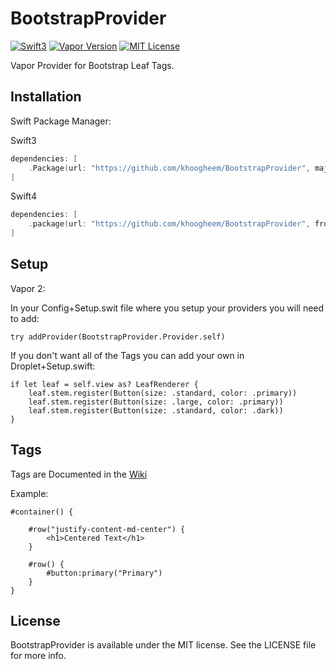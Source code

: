 # BootstrapProvider

<p align="center">

[![Swift3](https://img.shields.io/badge/swift3-compatible-4BC51D.svg?style=flat)](https://developer.apple.com/swift)
[![Vapor Version](https://img.shields.io/badge/Vapor-2-F6CBCA.svg)](http://vapor.codes)
    <a href="LICENSE">
        <img src="http://img.shields.io/badge/license-MIT-brightgreen.svg" alt="MIT License">
    </a>
</p>

Vapor Provider for Bootstrap Leaf Tags.

## Installation


Swift Package Manager:

Swift3
```swift
dependencies: [
    .Package(url: "https://github.com/khoogheem/BootstrapProvider", majorVersion: 0)
]
```
Swift4
```swift
dependencies: [
    .package(url: "https://github.com/khoogheem/BootstrapProvider", from: "0.5.0"),
]
```


## Setup

Vapor 2:

In your Config+Setup.swit file where you setup your providers you will need to add:
```
try addProvider(BootstrapProvider.Provider.self)
```

If you don't want all of the Tags you can add your own in Droplet+Setup.swift:
```
if let leaf = self.view as? LeafRenderer {
    leaf.stem.register(Button(size: .standard, color: .primary))
    leaf.stem.register(Button(size: .large, color: .primary))
    leaf.stem.register(Button(size: .standard, color: .dark))
}
```

## Tags

Tags are Documented in the [Wiki](https://github.com/khoogheem/BootstrapProvider/wiki)

Example: 
```
#container() {

    #row("justify-content-md-center") {
        <h1>Centered Text</h1>
    }

    #row() {
        #button:primary("Primary")
    }
}

```


## License

BootstrapProvider is available under the MIT license. See the LICENSE file for more info.

